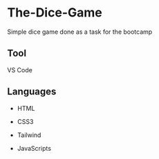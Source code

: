 # The-Dice-Game
Simple dice game done as a task for the bootcamp
## Tool
VS Code
## Languages
- HTML
* CSS3
+ Tailwind
- JavaScripts
